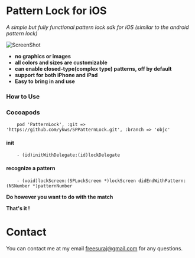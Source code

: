 Pattern Lock for iOS
========================
<i> A simple but fully functional pattern lock sdk for iOS (similar to the android pattern lock) </i>

![ScreenShot](http://www.pictureshoster.com/files/ngbk591w5pcz9gbuydg.png)


* **no graphics or images**
* **all colors and sizes are customizable**
* **can enable closed-type(complex type) patterns, off by default**
* **support for both iPhone and iPad**
* **Easy to bring in and use**

### How to Use

### Cocoapods

		pod 'PatternLock', :git => 'https://github.com/ykws/SPPatternLock.git', :branch => 'objc'

#### init

		- (id)initWithDelegate:(id)lockDelegate
		
#### recognize a pattern

		- (void)lockScreen:(SPLockScreen *)lockScreen didEndWithPattern:(NSNumber *)patternNumber		


**Do however you want to do with the match**

**That's it !**

Contact
==========
You can contact me at my email freesuraj@gmail.com for any questions.
